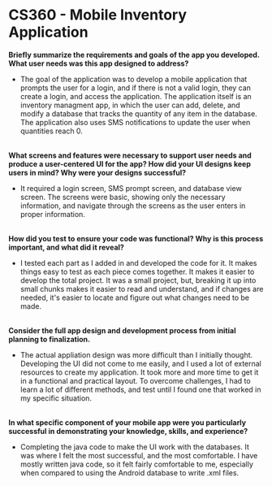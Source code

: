 # CS360 - Mobile Inventory Application
<b>Briefly summarize the requirements and goals of the app you developed. What user needs was this app designed to address?</b>
- The goal of the application was to develop a mobile application that prompts the user for a login, and if there is not a valid login, they can create a login, and access the application. The application itself is an inventory managment app, in which the user can add, delete, and modify a database that tracks the quantity of any item in the database. The application also uses SMS notifications to update the user when quantities reach 0.<br><br>

<b>What screens and features were necessary to support user needs and produce a user-centered UI for the app? How did your UI designs keep users in mind? Why were your designs successful?</b>
- It required a login screen, SMS prompt screen, and database view screen. The screens were basic, showing only the necessary information, and navigate through the screens as the user enters in proper information.<br><br>

<b>How did you test to ensure your code was functional? Why is this process important, and what did it reveal?</b>
- I tested each part as I added in and developed the code for it. It makes things easy to test as each piece comes together. It makes it easier to develop the total project. It was a small project, but, breaking it up into small chunks makes it easier to read and understand, and if changes are needed, it's easier to locate and figure out what changes need to be made.  <br><br>

<b>Consider the full app design and development process from initial planning to finalization.</b>
- The actual appliation design was more difficult than I initially thought. Developing the UI did not come to me easily, and I used a lot of external resources to create my application. It took more and more time to get it in a functional and practical layout. To overcome challenges, I had to learn a lot of different methods, and test until I found one that worked in my specific situation. <br><br>

<b>In what specific component of your mobile app were you particularly successful in demonstrating your knowledge, skills, and experience?</b>
- Completing the java code to make the UI work with the databases. It was where I felt the most successful, and the most comfortable. I have mostly written java code, so it felt fairly comfortable to me, especially when compared to using the Android database to write .xml files. <br><br>
